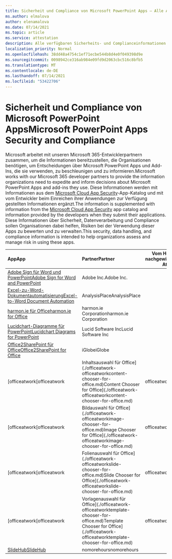 ```yaml
---
title: Sicherheit und Compliance von Microsoft PowerPoint Apps – Alle Apps
ms.author: elmalova
author: elenamalova
ms.date: 07/14/2021
ms.topic: article
ms.service: attestation
description: Alle verfügbaren Sicherheits- und Complianceinformationen für alle Microsoft PowerPoint Apps.
localization_priority: Normal
ms.openlocfilehash: 38dd48a4754c1ef71ecbe544b8d4e0f049398d9e
ms.sourcegitcommit: 0098942ce316ab984e09fd9d2063cbc516c8bfb5
ms.translationtype: MT
ms.contentlocale: de-DE
ms.lasthandoff: 07/14/2021
ms.locfileid: "53422706"
---
```

# <a name="microsoft-powerpoint-apps-security-and-compliance"></a><span data-ttu-id="a2f92-103">Sicherheit und Compliance von Microsoft PowerPoint Apps</span><span class="sxs-lookup"><span data-stu-id="a2f92-103">Microsoft PowerPoint Apps Security and Compliance</span></span>

<span data-ttu-id="a2f92-104">Microsoft arbeitet mit unseren Microsoft 365-Entwicklerpartnern zusammen, um die Informationen bereitzustellen, die Organisationen benötigen, um Entscheidungen über Microsoft PowerPoint Apps und Add-Ins, die sie verwenden, zu beschleunigen und zu informieren.</span><span class="sxs-lookup"><span data-stu-id="a2f92-104">Microsoft works with our Microsoft 365 developer partners to provide the information organizations need to expedite and inform decisions about Microsoft PowerPoint Apps and add-ins they use.</span></span> <span data-ttu-id="a2f92-105">Diese Informationen werden mit Informationen aus dem [Microsoft Cloud App Security](https://www.microsoft.com/en-us/enterprise-mobility-security/cloud-app-security)-App-Katalog und mit vom Entwickler beim Einreichen ihrer Anwendungen zur Verfügung gestellten Informationen ergänzt.</span><span class="sxs-lookup"><span data-stu-id="a2f92-105">The information is supplemented with information from the [Microsoft Cloud App Security](https://www.microsoft.com/en-us/enterprise-mobility-security/cloud-app-security) app catalog and information provided by the developers when they submit their applications.</span></span> <span data-ttu-id="a2f92-106">Diese Informationen über Sicherheit, Datenverarbeitung und Compliance sollen Organisationen dabei helfen, Risiken bei der Verwendung dieser Apps zu bewerten und zu verwalten.</span><span class="sxs-lookup"><span data-stu-id="a2f92-106">This security, data handling, and compliance information is intended to help organizations assess and manage risk in using these apps.</span></span>

| <span data-ttu-id="a2f92-107">**App**</span><span class="sxs-lookup"><span data-stu-id="a2f92-107">**App**</span></span> | <span data-ttu-id="a2f92-108">**Partner**</span><span class="sxs-lookup"><span data-stu-id="a2f92-108">**Partner**</span></span> | <span data-ttu-id="a2f92-109">**Vom Herausgeber nachgewiesen**</span><span class="sxs-lookup"><span data-stu-id="a2f92-109">**Publisher Attested**</span></span> | <span data-ttu-id="a2f92-110">**Zertifiziert**</span><span class="sxs-lookup"><span data-stu-id="a2f92-110">**Certified**</span></span> |
|:--------|:------------|:----------------------:|:-------------:|
| [<span data-ttu-id="a2f92-111">Adobe Sign für Word und PowerPoint</span><span class="sxs-lookup"><span data-stu-id="a2f92-111">Adobe Sign for Word and PowerPoint</span></span>](./adobe-inc-sign-for-word-and-powerpoint.md) | <span data-ttu-id="a2f92-112">Adobe Inc.</span><span class="sxs-lookup"><span data-stu-id="a2f92-112">Adobe Inc.</span></span> | <span data-ttu-id="a2f92-113">**✓**</span><span class="sxs-lookup"><span data-stu-id="a2f92-113">**✓**</span></span> | <img alt="Certified application badge" src="../media/certified-badge.png" height="25" width="25" /> |
| [<span data-ttu-id="a2f92-114">Excel-zu-Word-Dokumentautomatisierung</span><span class="sxs-lookup"><span data-stu-id="a2f92-114">Excel-to-Word Document Automation</span></span>](./analysisplace-excel-to-word-document-automation.md) | <span data-ttu-id="a2f92-115">AnalysisPlace</span><span class="sxs-lookup"><span data-stu-id="a2f92-115">AnalysisPlace</span></span> | <span data-ttu-id="a2f92-116">**✓**</span><span class="sxs-lookup"><span data-stu-id="a2f92-116">**✓**</span></span> |  |
| [<span data-ttu-id="a2f92-117">harmon.ie für Office</span><span class="sxs-lookup"><span data-stu-id="a2f92-117">harmon.ie for Office</span></span>](./harmonie-corporation-for-office.md) | <span data-ttu-id="a2f92-118">harmon.ie Corporation</span><span class="sxs-lookup"><span data-stu-id="a2f92-118">harmon.ie Corporation</span></span> | <span data-ttu-id="a2f92-119">**✓**</span><span class="sxs-lookup"><span data-stu-id="a2f92-119">**✓**</span></span> |  |
| [<span data-ttu-id="a2f92-120">Lucidchart-Diagramme für PowerPoint</span><span class="sxs-lookup"><span data-stu-id="a2f92-120">Lucidchart Diagrams for PowerPoint</span></span>](./lucid-software-inc-lucidchart-diagrams-for-powerpoint.md) | <span data-ttu-id="a2f92-121">Lucid Software Inc</span><span class="sxs-lookup"><span data-stu-id="a2f92-121">Lucid Software Inc</span></span> | <span data-ttu-id="a2f92-122">**✓**</span><span class="sxs-lookup"><span data-stu-id="a2f92-122">**✓**</span></span> |  |
| [<span data-ttu-id="a2f92-123">Office2SharePoint für Office</span><span class="sxs-lookup"><span data-stu-id="a2f92-123">Office2SharePoint for Office</span></span>](./iglobe-office2sharepoint-for-office.md) | <span data-ttu-id="a2f92-124">iGlobe</span><span class="sxs-lookup"><span data-stu-id="a2f92-124">iGlobe</span></span> | <span data-ttu-id="a2f92-125">**✓**</span><span class="sxs-lookup"><span data-stu-id="a2f92-125">**✓**</span></span> | <img alt="Certified application badge" src="../media/certified-badge.png" height="25" width="25" /> |
| <span data-ttu-id="a2f92-126">[officeatwork</span><span class="sxs-lookup"><span data-stu-id="a2f92-126">[officeatwork</span></span> | <span data-ttu-id="a2f92-127">Inhaltsauswahl für Office](./officeatwork-officeatworkcontent-chooser-for-office.md)</span><span class="sxs-lookup"><span data-stu-id="a2f92-127">Content Chooser for Office](./officeatwork-officeatworkcontent-chooser-for-office.md)</span></span> | <span data-ttu-id="a2f92-128">officeatwork</span><span class="sxs-lookup"><span data-stu-id="a2f92-128">officeatwork</span></span> | <span data-ttu-id="a2f92-129">**✓**</span><span class="sxs-lookup"><span data-stu-id="a2f92-129">**✓**</span></span> | <img alt="Certified application badge" src="../media/certified-badge.png" height="25" width="25" /> |
| <span data-ttu-id="a2f92-130">[officeatwork</span><span class="sxs-lookup"><span data-stu-id="a2f92-130">[officeatwork</span></span> | <span data-ttu-id="a2f92-131">Bildauswahl für Office](./officeatwork-officeatworkimage-chooser-for-office.md)</span><span class="sxs-lookup"><span data-stu-id="a2f92-131">Image Chooser for Office](./officeatwork-officeatworkimage-chooser-for-office.md)</span></span> | <span data-ttu-id="a2f92-132">officeatwork</span><span class="sxs-lookup"><span data-stu-id="a2f92-132">officeatwork</span></span> | <span data-ttu-id="a2f92-133">**✓**</span><span class="sxs-lookup"><span data-stu-id="a2f92-133">**✓**</span></span> |  |
| <span data-ttu-id="a2f92-134">[officeatwork</span><span class="sxs-lookup"><span data-stu-id="a2f92-134">[officeatwork</span></span> | <span data-ttu-id="a2f92-135">Folienauswahl für Office](./officeatwork-officeatworkslide-chooser-for-office.md)</span><span class="sxs-lookup"><span data-stu-id="a2f92-135">Slide Chooser for Office](./officeatwork-officeatworkslide-chooser-for-office.md)</span></span> | <span data-ttu-id="a2f92-136">officeatwork</span><span class="sxs-lookup"><span data-stu-id="a2f92-136">officeatwork</span></span> | <span data-ttu-id="a2f92-137">**✓**</span><span class="sxs-lookup"><span data-stu-id="a2f92-137">**✓**</span></span> |  |
| <span data-ttu-id="a2f92-138">[officeatwork</span><span class="sxs-lookup"><span data-stu-id="a2f92-138">[officeatwork</span></span> | <span data-ttu-id="a2f92-139">Vorlagenauswahl für Office](./officeatwork-officeatworktemplate-chooser-for-office.md)</span><span class="sxs-lookup"><span data-stu-id="a2f92-139">Template Chooser for Office](./officeatwork-officeatworktemplate-chooser-for-office.md)</span></span> | <span data-ttu-id="a2f92-140">officeatwork</span><span class="sxs-lookup"><span data-stu-id="a2f92-140">officeatwork</span></span> | <span data-ttu-id="a2f92-141">**✓**</span><span class="sxs-lookup"><span data-stu-id="a2f92-141">**✓**</span></span> | <img alt="Certified application badge" src="../media/certified-badge.png" height="25" width="25" /> |
| [<span data-ttu-id="a2f92-142">SlideHub</span><span class="sxs-lookup"><span data-stu-id="a2f92-142">SlideHub</span></span>](./nomorehours-slidehub.md) | <span data-ttu-id="a2f92-143">nomorehours</span><span class="sxs-lookup"><span data-stu-id="a2f92-143">nomorehours</span></span> | <span data-ttu-id="a2f92-144">**✓**</span><span class="sxs-lookup"><span data-stu-id="a2f92-144">**✓**</span></span> |  |
